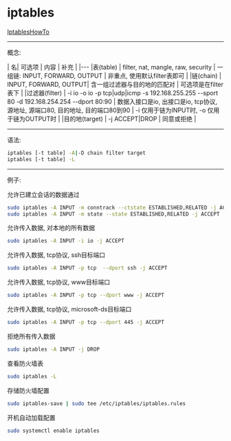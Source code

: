 # iptables


[IptablesHowTo](https://help.ubuntu.com/community/IptablesHowTo)


---

概念:

| 名| 可选项 | 内容 | 补充 |
|---
|表(table) | filter, nat, mangle, raw, security | 一组链: INPUT, FORWARD, OUTPUT | 非重点, 使用默认filter表即可 |
|链(chain) | INPUT, FORWARD, OUTPUT| 含一组过滤器与目的地的匹配对 | 可选项是在filter表下 |
|过滤器(filter) | -i io -o io -p tcp&#x7C;udp&#x7C;icmp -s 192.168.255.255 --sport 80 -d 192.168.254.254 --dport 80:90 | 数据入接口是io, 出接口是io, tcp协议, 源地址, 源端口80, 目的地址, 目的端口80到90 | -i 仅用于链为INPUT时, -o 仅用于链为OUTPUT时 |
|目的地(target) | -j ACCEPT&#x7C;DROP | 同意或拒绝 |

---

语法:

```bash
iptables [-t table] -A|-D chain filter target
iptables [-t table] -L
```

---

例子:

允许已建立会话的数据通过

```bash
sudo iptables -A INPUT -m conntrack --ctstate ESTABLISHED,RELATED -j ACCEPT
sudo iptables -A INPUT -m state --state ESTABLISHED,RELATED -j ACCEPT
```

允许传入数据, 对本地的所有数据

```bash
sudo iptables -A INPUT -i io -j ACCEPT
```

允许传入数据, tcp协议, ssh目标端口

```bash
sudo iptables -A INPUT -p tcp  --dport ssh -j ACCEPT
```

允许传入数据, tcp协议, www目标端口

```bash
sudo iptables -A INPUT -p tcp --dport www -j ACCEPT
```

允许传入数据, tcp协议, microsoft-ds目标端口

```bash
sudo iptables -A INPUT -p tcp --dport 445 -j ACCEPT
```

拒绝所有传入数据

```bash
sudo iptables -A INPUT -j DROP
```

查看防火墙表

```bash
sudo iptables -L
```

存储防火墙配置
```bash
sudo iptables-save | sudo tee /etc/iptables/iptables.rules
```
开机自动加载配置
```bash
sudo systemctl enable iptables
```